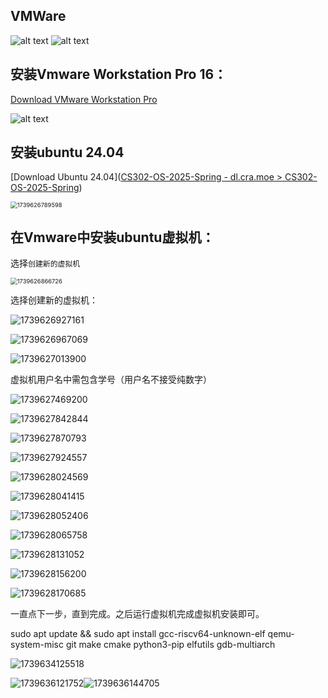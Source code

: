 ## VMWare

![alt text](image.png)
![alt text](../assets/xv6lab-paging/satp-mode.png)

## 安装Vmware Workstation Pro 16：

[Download VMware Workstation Pro](https://dl.cra.moe/CS302-OS-2025-Spring/)

![alt text](../assets/env/1739626473455.png)

## 安装ubuntu 24.04

[Download Ubuntu 24.04]([CS302-OS-2025-Spring - dl.cra.moe > CS302-OS-2025-Spring](https://dl.cra.moe/CS302-OS-2025-Spring/))

<img src="C:\Users\sy\AppData\Roaming\Typora\typora-user-images\1739626789598.png" alt="1739626789598" style="zoom:67%;" />

## 在Vmware中安装ubuntu虚拟机：

选择`创建新的虚拟机`

<img src="C:\Users\sy\AppData\Roaming\Typora\typora-user-images\1739626866726.png" alt="1739626866726" style="zoom:67%;" />

选择创建新的虚拟机：

![1739626927161](C:\Users\sy\AppData\Roaming\Typora\typora-user-images\1739626927161.png)

![1739626967069](C:\Users\sy\AppData\Roaming\Typora\typora-user-images\1739626967069.png)

![1739627013900](C:\Users\sy\AppData\Roaming\Typora\typora-user-images\1739627013900.png)

虚拟机用户名中需包含学号（用户名不接受纯数字）

![1739627469200](C:\Users\sy\AppData\Roaming\Typora\typora-user-images\1739627469200.png)

![1739627842844](C:\Users\sy\AppData\Roaming\Typora\typora-user-images\1739627842844.png)

![1739627870793](C:\Users\sy\AppData\Roaming\Typora\typora-user-images\1739627870793.png)

![1739627924557](C:\Users\sy\AppData\Roaming\Typora\typora-user-images\1739627924557.png)

![1739628024569](C:\Users\sy\AppData\Roaming\Typora\typora-user-images\1739628024569.png)

![1739628041415](C:\Users\sy\AppData\Roaming\Typora\typora-user-images\1739628041415.png)

![1739628052406](C:\Users\sy\AppData\Roaming\Typora\typora-user-images\1739628052406.png)

![1739628065758](C:\Users\sy\AppData\Roaming\Typora\typora-user-images\1739628065758.png)

![1739628131052](C:\Users\sy\AppData\Roaming\Typora\typora-user-images\1739628131052.png)

![1739628156200](C:\Users\sy\AppData\Roaming\Typora\typora-user-images\1739628156200.png)

![1739628170685](C:\Users\sy\AppData\Roaming\Typora\typora-user-images\1739628170685.png)

一直点下一步，直到完成。之后运行虚拟机完成虚拟机安装即可。

sudo apt update && sudo apt install gcc-riscv64-unknown-elf qemu-system-misc git make cmake python3-pip elfutils gdb-multiarch

![1739634125518](C:\Users\sy\AppData\Roaming\Typora\typora-user-images\1739634125518.png)



![1739636121752](C:\Users\sy\AppData\Roaming\Typora\typora-user-images\1739636121752.png)![1739636144705](C:\Users\sy\AppData\Roaming\Typora\typora-user-images\1739636144705.png)
